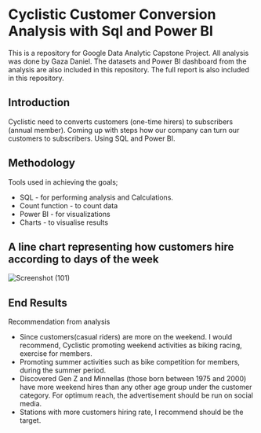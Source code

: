 
# Cyclistic Customer Conversion Analysis with Sql and Power BI

This is a repository for Google Data Analytic Capstone Project. All analysis was done by Gaza Daniel.
The datasets and Power BI dashboard from the analysis are also included in this repository.
The full report is also included in this repository.

## Introduction

Cyclistic need to converts customers (one-time hirers) to subscribers (annual member). Coming up with steps how our company can turn our customers to subscribers. Using SQL and Power BI.

## Methodology


Tools used in achieving the goals;
* SQL - for performing analysis and Calculations.
* Count function - to count data
* Power BI - for visualizations
* Charts - to visualise results


## A line chart representing how customers hire according to days of the week

![Screenshot (101)](https://user-images.githubusercontent.com/103642582/187443704-e95b8f45-f02a-4d12-8af7-e895da35e719.png)


## End Results
Recommendation from analysis

* Since customers(casual riders) are more on the weekend. I would recommend, Cyclistic promoting weekend activities as biking racing, exercise for members. 
* Promoting summer activities such as bike competition for members, during the summer period. 
* Discovered Gen Z and Minnellas (those born between 1975 and 2000) have more weekend hires than any other age group under the customer category. For optimum reach, the advertisement should be run on social media. 
* Stations with more customers hiring rate, I recommend should be the target.    

